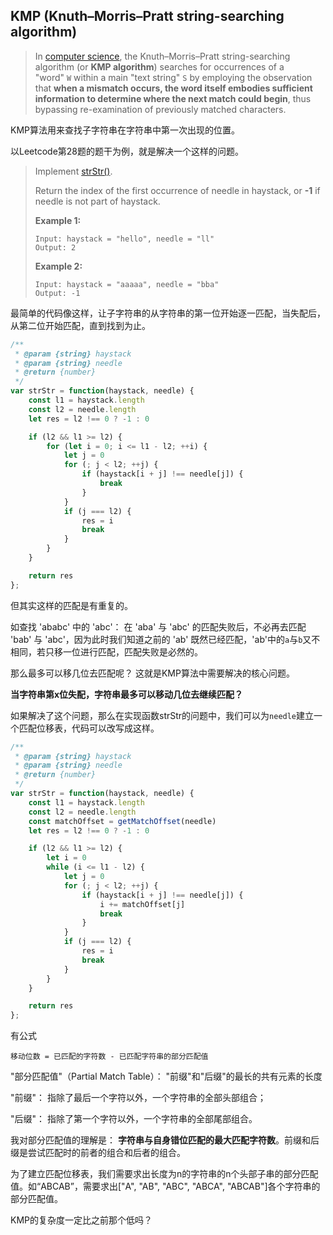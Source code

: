 ## KMP (**Knuth–Morris–Pratt string-searching algorithm**)

> In [computer science](https://www.wikiwand.com/en/Computer_science), the Knuth–Morris–Pratt string-searching algorithm (or **KMP algorithm**) searches for occurrences of a "word" `W` within a main "text string" `S` by employing the observation that **when a mismatch occurs, the word itself embodies sufficient information to determine where the next match could begin**, thus bypassing re-examination of previously matched characters.



KMP算法用来查找子字符串在字符串中第一次出现的位置。

以Leetcode第28题的题干为例，就是解决一个这样的问题。



> Implement [strStr()](http://www.cplusplus.com/reference/cstring/strstr/).
>
> Return the index of the first occurrence of needle in haystack, or **-1** if needle is not part of haystack.
>
> **Example 1:**
>
> ```
> Input: haystack = "hello", needle = "ll"
> Output: 2
> ```
>
> **Example 2:**
>
> ```
> Input: haystack = "aaaaa", needle = "bba"
> Output: -1
> ```



最简单的代码像这样，让子字符串的从字符串的第一位开始逐一匹配，当失配后，从第二位开始匹配，直到找到为止。

```javascript
/**
 * @param {string} haystack
 * @param {string} needle
 * @return {number}
 */
var strStr = function(haystack, needle) {
    const l1 = haystack.length
    const l2 = needle.length
    let res = l2 !== 0 ? -1 : 0

    if (l2 && l1 >= l2) {
        for (let i = 0; i <= l1 - l2; ++i) {
            let j = 0
            for (; j < l2; ++j) {
                if (haystack[i + j] !== needle[j]) {
                    break
                }
            }
            if (j === l2) {
                res = i
                break
            }
        }
    }

    return res
};
```



但其实这样的匹配是有重复的。

如查找 'ababc' 中的 'abc'： 在 'aba' 与 'abc' 的匹配失败后，不必再去匹配 'bab' 与 'abc'，因为此时我们知道之前的 'ab' 既然已经匹配，'ab'中的`a`与`b`又不相同，若只移一位进行匹配，匹配失败是必然的。

那么最多可以移几位去匹配呢？ 这就是KMP算法中需要解决的核心问题。

 **当字符串第x位失配，字符串最多可以移动几位去继续匹配？**

如果解决了这个问题，那么在实现函数strStr的问题中，我们可以为`needle`建立一个匹配位移表，代码可以改写成这样。

```javascript
/**
 * @param {string} haystack
 * @param {string} needle
 * @return {number}
 */
var strStr = function(haystack, needle) {
    const l1 = haystack.length
    const l2 = needle.length
    const matchOffset = getMatchOffset(needle) 
    let res = l2 !== 0 ? -1 : 0

    if (l2 && l1 >= l2) {
        let i = 0
        while (i <= l1 - l2) {
            let j = 0
            for (; j < l2; ++j) {
                if (haystack[i + j] !== needle[j]) {
                    i += matchOffset[j]
                    break
                }
            }
            if (j === l2) {
                res = i
                break
            }
        }
    }

    return res
};
```



有公式

```
移动位数 = 已匹配的字符数 - 已匹配字符串的部分匹配值
```

"部分匹配值"（Partial Match Table）： "前缀"和"后缀"的最长的共有元素的长度

"前缀"： 指除了最后一个字符以外，一个字符串的全部头部组合；

"后缀"： 指除了第一个字符以外，一个字符串的全部尾部组合。



我对部分匹配值的理解是： **字符串与自身错位匹配的最大匹配字符数**。前缀和后缀是尝试匹配时的前者的组合和后者的组合。

为了建立匹配位移表，我们需要求出长度为n的字符串的n个头部子串的部分匹配值。如“ABCAB”，需要求出["A", "AB", "ABC", "ABCA", "ABCAB"]各个字符串的部分匹配值。



KMP的复杂度一定比之前那个低吗？

